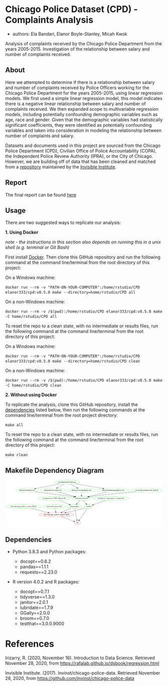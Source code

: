 # Chicago Police Dataset (CPD) - Complaints Analysis

- authors: Ela Bandari, Elanor Boyle-Stanley, Micah Kwok

Analysis of complaints received by the Chicago Police Department from the years 2005-2015.  Investigation of the relationship between salary and number of complaints received.  

## About
Here we attempted to determine if there is a relationship between salary and number of complaints received by Police Officers working for the Chicago Police Department for the years 2005-2015, using linear regression models.  We first used a simple linear regression model, this model indicates there is a negative linear relationship between salary and number of complaints received.  We then expanded scope to multivariable regression models, including potentially confounding demographic variables such as age, race and gender.  Given that the demographic variables had statistically significant coefficients, they were identified as potentially confounding variables and taken into consideration in modeling the relationship between number of complaints and salary.  

Datasets and documents used in this project are sourced from the Chicago Police Department (CPD), Civilian Office of Police Accountability (COPA), the Independent Police Review Authority (IPRA), or the City of Chicago. However, we are building off of data that has been cleaned and matched from a [repository](https://github.com/invinst/chicago-police-data) maintained by the [Invisible Institute](https://invisible.institute/introduction). 

## Report
The final report can be found [here](https://htmlpreview.github.io/?https://github.com/UBC-MDS/CPD/blob/main/doc/chicago_police_report.html)

## Usage
There are two suggested ways to replicate our analysis:

**1. Using Docker**

*note - the instructions in this section also depends on running this in a unix shell (e.g. terminal or Git Bash)*

First install [Docker](https://www.docker.com/get-started).  Then clone this GitHub repository and run the following command at the command line/terminal from the root directory of this project:

On a Windows machine:
```
docker run --rm -v "PATH-ON-YOUR-COMPUTER":/home/rstudio/CPD elanor333/cpd:v0.5.0 make --directory=home/rstudio/CPD all
```
On a non-Windows machine:
```
docker run --rm -v /$(pwd):/home/rstudio/CPD elanor333/cpd:v0.5.0 make -C home/rstudio/CPD all
```

To reset the repo to a clean state, with no intermediate or results files, run the following command at the command line/terminal from the root directory of this project:

On a Windows machine:
```
docker run --rm -v "PATH-ON-YOUR-COMPUTER":/home/rstudio/CPD elanor333/cpd:v0.5.0 make --directory=home/rstudio/CPD clean
```
On a non-Windows machine:
```
docker run --rm -v /$(pwd):/home/rstudio/CPD elanor333/cpd:v0.5.0 make -C home/rstudio/CPD clean
```

**2. Without using Docker**

To replicate the analysis, clone this GitHub repository, install the [dependencies](https://github.com/UBC-MDS/CPD#dependencies) listed below, then run the following commands at the command line/terminal from the root project directory:
```
make all
```
To reset the repo to a clean state, with no intermediate or results files, run the following command at the command line/terminal from the root directory of this project:
```
make clean
```
## Makefile Dependency Diagram
![makefile_diagram](https://github.com/UBC-MDS/CPD/blob/main/Makefile.png?raw=true)

## Dependencies
- Python 3.8.3 and Python packages:
    - docopt==0.6.2
    - pandas==1.1.1
    - requests==2.23.0

- R version 4.0.2 and R packages:
    - docopt==0.7.1
    - tidyverse==1.3.0
    - janitor==2.0.1
    - lubridate==1.7.9 
    - GGally==2.0.0
    - broom==0.7.0
    - testthat==3.0.0.9000


# References
Irizarry, R. (2020, November 16). Introduction to Data Science. Retrieved November 28, 2020, from https://rafalab.github.io/dsbook/regression.html

Invisible Institute. (2017). Invinst/chicago-police-data. Retrieved November 28, 2020, from https://github.com/invinst/chicago-police-data